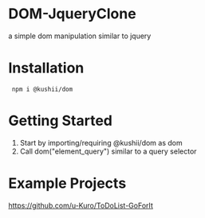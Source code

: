 # DOM-JqueryClone
  a simple dom manipulation similar to jquery
# Installation 
     npm i @kushii/dom
# Getting Started
  1) Start by importing/requiring @kushii/dom as dom
  3) Call dom("element_query") similar to a query selector
# Example Projects
  https://github.com/u-Kuro/ToDoList-GoForIt
